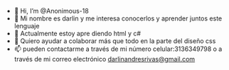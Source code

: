 - 👋 Hi, I’m @Anonimous-18
- 👀 Mi nombre es darlin y me interesa conocerlos y aprender juntos este lenguaje 
- 🌱 Actualmente estoy apre diendo html y c#
- 💞️ Quiero ayudar a colaborar más que todo en la parte del diseño css
- 📫 pueden contactarme a través de mi número celular:3136349798 o a través de mi correo electrónico darlinandresrivas@gmail.com

<!---
Anonimous-18/Anonimous-18 is a ✨ especial por que gracias a él voy a tener muchos conocimiento que me va ayudar a crecer como persona y laboralmente  ✨ repository because its `README.md` (this file) appears on your GitHub profile.
You can click the Preview link to take a look at your changes.
--->
